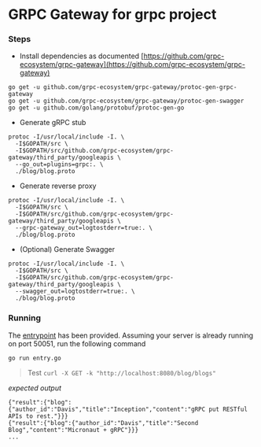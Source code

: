 # GRPC Gateway for grpc project

### Steps

* Install dependencies as documented [https://github.com/grpc-ecosystem/grpc-gateway](https://github.com/grpc-ecosystem/grpc-gateway)
```
go get -u github.com/grpc-ecosystem/grpc-gateway/protoc-gen-grpc-gateway
go get -u github.com/grpc-ecosystem/grpc-gateway/protoc-gen-swagger
go get -u github.com/golang/protobuf/protoc-gen-go
```

* Generate gRPC stub
```
protoc -I/usr/local/include -I. \
  -I$GOPATH/src \
  -I$GOPATH/src/github.com/grpc-ecosystem/grpc-gateway/third_party/googleapis \
  --go_out=plugins=grpc:. \
  ./blog/blog.proto
```

* Generate reverse proxy
```
protoc -I/usr/local/include -I. \
  -I$GOPATH/src \
  -I$GOPATH/src/github.com/grpc-ecosystem/grpc-gateway/third_party/googleapis \
  --grpc-gateway_out=logtostderr=true:. \
  ./blog/blog.proto
```

* (Optional) Generate Swagger
```
protoc -I/usr/local/include -I. \
  -I$GOPATH/src \
  -I$GOPATH/src/github.com/grpc-ecosystem/grpc-gateway/third_party/googleapis \
  --swagger_out=logtostderr=true:. \
  ./blog/blog.proto
```

### Running

The [entrypoint](entry.go) has been provided. Assuming your server is already running on port 50051, run the following command

`go run entry.go`

> Test 
`curl -X GET -k "http://localhost:8080/blog/blogs"`

*expected output*
```
{"result":{"blog":{"author_id":"Davis","title":"Inception","content":"gRPC put RESTful APIs to rest."}}}
{"result":{"blog":{"author_id":"Davis","title":"Second Blog","content":"Micronaut + gRPC"}}}
...
```